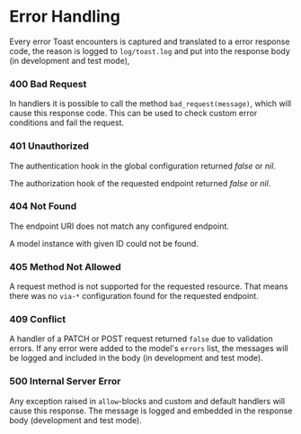 # Error Handling

Every error Toast encounters is captured and translated to a error response code, the reason is logged to `log/toast.log` and put into the response body (in development and test mode),

### 400 Bad Request

In handlers it is possible to call the method `bad_request(message)`, which will cause this response code. This can be used to check custom error conditions and fail the request. 

### 401 Unauthorized

The authentication hook in the global configuration returned _false_ or _nil_. 

The authorization hook of the requested endpoint returned _false_ or _nil_.

### 404 Not Found

The endpoint URI does not match any configured endpoint. 

A model instance with given ID could not be found.

### 405 Method Not Allowed

A request method is not supported for the requested resource. That means there was no `via-*` configuration found for the requested endpoint.  

### 409 Conflict

A handler of a PATCH or POST request returned `false`  due to validation errors. If any error were added to the model's `errors` list, the messages will be logged and included in the body (in development and test mode).

### 500 Internal Server Error

Any exception raised in `allow`-blocks and custom and default handlers will cause this response. The message is logged and embedded in the response body (development and test mode).



